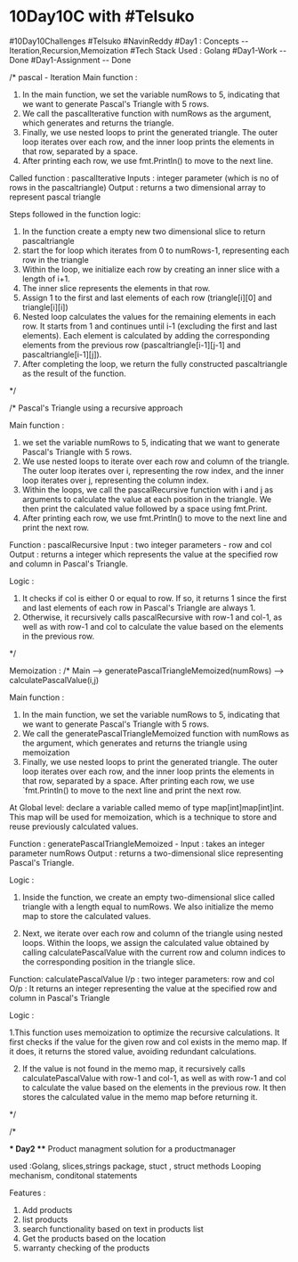 # 10Day10C with #Telsuko

#10Day10Challenges #Telsuko #NavinReddy
#Day1 : Concepts -- Iteration,Recursion,Memoization
#Tech Stack Used : Golang
#Day1-Work -- Done
#Day1-Assignment -- Done

/\* pascal - Iteration
Main function :

1. In the main function, we set the variable numRows to 5, indicating that we want to generate Pascal's Triangle with 5 rows.
2. We call the pascalIterative function with numRows as the argument, which generates and returns the triangle.
3. Finally, we use nested loops to print the generated triangle. The outer loop iterates over each row,
   and the inner loop prints the elements in that row, separated by a space.
4. After printing each row, we use fmt.Println() to move to the next line.

Called function : pascalIterative
Inputs : integer parameter (which is no of rows in the pascaltriangle)
Output : returns a two dimensional array to represent pascal triangle

Steps followed in the function logic:

1. In the function create a empty new two dimensional slice to return pascaltriangle
2. start the for loop which iterates from 0 to numRows-1, representing each row in the triangle
3. Within the loop, we initialize each row by creating an inner slice with a length of i+1.
4. The inner slice represents the elements in that row.
5. Assign 1 to the first and last elements of each row (triangle[i][0] and triangle[i][i])
6. Nested loop calculates the values for the remaining elements in each row. It starts from 1 and continues until i-1 (excluding the first and last elements).
   Each element is calculated by adding the corresponding elements from the previous row (pascaltriangle[i-1][j-1] and pascaltriangle[i-1][j]).
7. After completing the loop, we return the fully constructed pascaltriangle as the result of the function.

\*/

/\*
Pascal's Triangle using a recursive approach

Main function :

1. we set the variable numRows to 5, indicating that we want to generate Pascal's Triangle with 5 rows.
2. We use nested loops to iterate over each row and column of the triangle.
   The outer loop iterates over i, representing the row index, and the inner loop iterates over j, representing the column index.
3. Within the loops, we call the pascalRecursive function with i and j as arguments to calculate the value at each position in the triangle.
   We then print the calculated value followed by a space using fmt.Print.
4. After printing each row, we use fmt.Println() to move to the next line and print the next row.

Function : pascalRecursive
Input : two integer parameters - row and col
Output : returns a integer which represents the value at the specified row and column in Pascal's Triangle.

Logic :

1. It checks if col is either 0 or equal to row. If so, it returns 1 since the first and last elements of each row in Pascal's Triangle are always 1.
2. Otherwise, it recursively calls pascalRecursive with row-1 and col-1, as well as with row-1 and col
   to calculate the value based on the elements in the previous row.

\*/

Memoization :
/\*
Main --> generatePascalTriangleMemoized(numRows) --> calculatePascalValue(i,j)

Main function :

1.  In the main function, we set the variable numRows to 5, indicating that we want to generate Pascal's Triangle with 5 rows.
2.  We call the generatePascalTriangleMemoized function with numRows as the argument, which generates and returns the triangle using memoization
3.  Finally, we use nested loops to print the generated triangle. The outer loop iterates over each row, and the inner loop
    prints the elements in that row, separated by a space. After printing each row, we use `fmt.Println()
    to move to the next line and print the next row.

At Global level: declare a variable called memo of type map[int]map[int]int. This map will be used for memoization,
which is a technique to store and reuse previously calculated values.

Function : generatePascalTriangleMemoized -
Input : takes an integer parameter numRows
Output : returns a two-dimensional slice representing Pascal's Triangle.

Logic :

1. Inside the function, we create an empty two-dimensional slice called triangle with a length equal to numRows.
   We also initialize the memo map to store the calculated values.

2. Next, we iterate over each row and column of the triangle using nested loops.
   Within the loops, we assign the calculated value obtained by calling calculatePascalValue with the current row and column indices
   to the corresponding position in the triangle slice.

Function: calculatePascalValue
I/p : two integer parameters: row and col
O/p : It returns an integer representing the value at the specified row and column in Pascal's Triangle

Logic :

1.This function uses memoization to optimize the recursive calculations.
It first checks if the value for the given row and col exists in the memo map.
If it does, it returns the stored value, avoiding redundant calculations.

2. If the value is not found in the memo map, it recursively calls calculatePascalValue with row-1 and col-1, as well as with row-1 and col
   to calculate the value based on the elements in the previous row. It then stores the calculated value in the memo map before returning it.

\*/

/\*

**\* Day2 \*\***
Product managment solution for a productmanager

used :Golang, slices,strings package, stuct , struct methods Looping mechanism, conditonal statements

Features :

1. Add products
2. list products
3. search functionality based on text in products list
4. Get the products based on the location
5. warranty checking of the products
